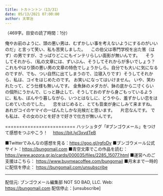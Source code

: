 ```yaml
---
title: トカトントン（13/31）
date: 05/13/2021 07:00:00
author: 太宰治
---
```


（469字。目安の読了時間：1分）

俺やお前のように、頭の悪い男は、むずかしい事を考えないようにするのがいいのだ」と言って笑い、私も苦笑しました。
　この伯父は専門学校を出た筈（はず）の男ですが、さっぱりどこにもインテリらしい面影が無いんです。
　そうしてそれから、（私の文章には、ずいぶん、そうしてそれからが多いでしょう？　これもやはり頭の悪い男の文章の特色でしょうかしら。自分でも大いに気になるのですが、でも、つい自然に出てしまうので、泣寝入りです）そうしてそれから、私は、コイをはじめたのです。
お笑いになってはいけません。
いや、笑われたって、どう仕様も無いんです。
金魚鉢のメダカが、鉢の底から二寸くらいの個所にうかんで、じっと静止して、そうしておのずから身ごもっているように、私も、ぼんやり暮しながら、いつとはなしに、どうやら、羞ずかしい恋をはじめていたのでした。
　恋をはじめると、とても音楽が身にしみて来ますね。
あれがコイのヤマイの一ばんたしかな兆候だと思います。
　片恋なんです。
でも私は、その女のひとを好きで好きで仕方が無いんです。

=========================
ハッシュタグ「#ブンゴウメール」をつけて感想をつぶやこう！　
https://bit.ly/3xvdTeB

■Twitterでみんなの感想を見る：https://goo.gl/rgfoDv
■ブンゴウメール公式サイト：https://bungomail.com
■青空文庫でこの作品を読む：https://www.aozora.gr.jp/cards/000035/files/2285_15077.html
■運営へのご支援はこちら： https://www.buymeacoffee.com/bungomail
■月末まで一時的に配信を停止： https://bungomail.com/unsubscribe

-------
配信元: ブンゴウメール編集部
NOT SO BAD, LLC.
Web: https://bungomail.com
配信停止：[unsubscribe]

